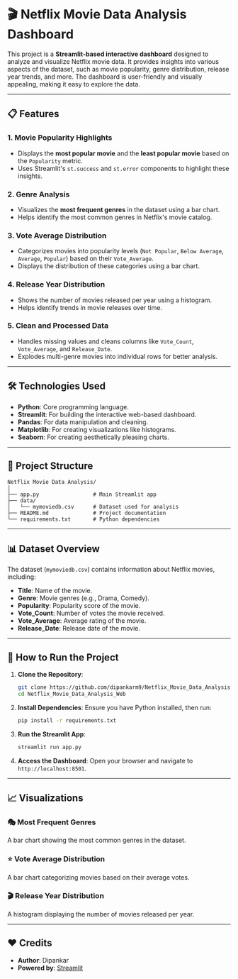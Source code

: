 # 🎬 Netflix Movie Data Analysis Dashboard

This project is a **Streamlit-based interactive dashboard** designed to analyze and visualize Netflix movie data. It provides insights into various aspects of the dataset, such as movie popularity, genre distribution, release year trends, and more. The dashboard is user-friendly and visually appealing, making it easy to explore the data.

---

## 📋 Features

### 1. **Movie Popularity Highlights**

- Displays the **most popular movie** and the **least popular movie** based on the `Popularity` metric.
- Uses Streamlit's `st.success` and `st.error` components to highlight these insights.

### 2. **Genre Analysis**

- Visualizes the **most frequent genres** in the dataset using a bar chart.
- Helps identify the most common genres in Netflix's movie catalog.

### 3. **Vote Average Distribution**

- Categorizes movies into popularity levels (`Not Popular`, `Below Average`, `Average`, `Popular`) based on their `Vote_Average`.
- Displays the distribution of these categories using a bar chart.

### 4. **Release Year Distribution**

- Shows the number of movies released per year using a histogram.
- Helps identify trends in movie releases over time.

### 5. **Clean and Processed Data**

- Handles missing values and cleans columns like `Vote_Count`, `Vote_Average`, and `Release_Date`.
- Explodes multi-genre movies into individual rows for better analysis.

---

## 🛠️ Technologies Used

- **Python**: Core programming language.
- **Streamlit**: For building the interactive web-based dashboard.
- **Pandas**: For data manipulation and cleaning.
- **Matplotlib**: For creating visualizations like histograms.
- **Seaborn**: For creating aesthetically pleasing charts.

---

## 📂 Project Structure

```
Netflix Movie Data Analysis/
│
├── app.py                 # Main Streamlit app
├── data/
│   └── mymoviedb.csv      # Dataset used for analysis
├── README.md              # Project documentation
└── requirements.txt       # Python dependencies
```

---

## 📊 Dataset Overview

The dataset (`mymoviedb.csv`) contains information about Netflix movies, including:

- **Title**: Name of the movie.
- **Genre**: Movie genres (e.g., Drama, Comedy).
- **Popularity**: Popularity score of the movie.
- **Vote_Count**: Number of votes the movie received.
- **Vote_Average**: Average rating of the movie.
- **Release_Date**: Release date of the movie.

---

## 🚀 How to Run the Project

1. **Clone the Repository**:

   ```bash
   git clone https://github.com/dipankarm9/Netflix_Movie_Data_Analysis_Web.git
   cd Netflix_Movie_Data_Analysis_Web
   ```

2. **Install Dependencies**:
   Ensure you have Python installed, then run:

   ```bash
   pip install -r requirements.txt
   ```

3. **Run the Streamlit App**:

   ```bash
   streamlit run app.py
   ```

4. **Access the Dashboard**:
   Open your browser and navigate to `http://localhost:8501`.

---

## 📈 Visualizations

### 🎭 Most Frequent Genres

A bar chart showing the most common genres in the dataset.

### ⭐ Vote Average Distribution

A bar chart categorizing movies based on their average votes.

### 🎬 Release Year Distribution

A histogram displaying the number of movies released per year.

---

## ❤️ Credits

- **Author**: Dipankar
- **Powered by**: [Streamlit](https://streamlit.io)
